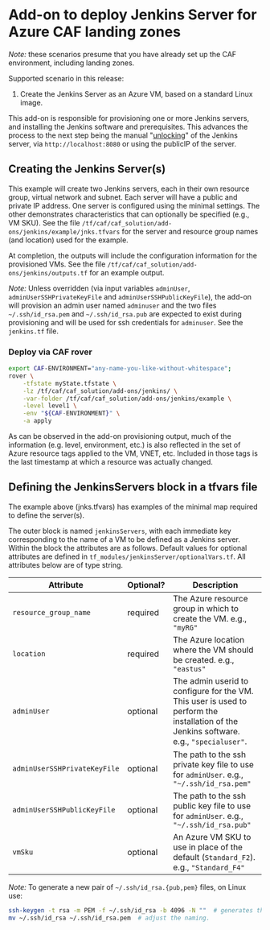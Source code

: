 # Add-on to deploy Jenkins Server for Azure CAF landing zones

*Note:* these scenarios presume that you have already set up the CAF environment, including landing zones.

Supported scenario in this release:

1. Create the Jenkins Server as an Azure VM, based on a standard Linux image.

This add-on is responsible for provisioning one or more Jenkins servers, and installing the Jenkins software and prerequisites.  This advances the process to the next step being the manual "[unlocking](https://www.jenkins.io/doc/book/installing/linux/)" of the Jenkins server, via `http://localhost:8080` or using the publicIP of the server.

## Creating the Jenkins Server(s)

This example will create two Jenkins servers, each in their own resource group, virtual network and subnet.  Each server will have a public and private IP address.  One server is configured using the minimal settings.  The other demonstrates characteristics that can optionally be specified (e.g., VM SKU).  See the file `/tf/caf/caf_solution/add-ons/jenkins/example/jnks.tfvars` for the server and resource group names (and location) used for the example.

At completion, the outputs will include the configuration information for the provisioned VMs.  See the file `/tf/caf/caf_solution/add-ons/jenkins/outputs.tf` for an example output.

*Note:* Unless overridden (via input variables `adminUser`, `adminUserSSHPrivateKeyFile` and `adminUserSSHPublicKeyFile`), the add-on will provision an admin user named `adminuser` and the two files `~/.ssh/id_rsa.pem` and `~/.ssh/id_rsa.pub` are expected to exist during provisioning and will be used for ssh credentials for `adminuser`.  See the `jenkins.tf` file.

### Deploy via CAF rover

```bash
export CAF-ENVIRONMENT="any-name-you-like-without-whitespace";
rover \
    -tfstate myState.tfstate \
    -lz /tf/caf/caf_solution/add-ons/jenkins/ \
    -var-folder /tf/caf/caf_solution/add-ons/jenkins/example \
    -level level1 \
    -env "${CAF-ENVIRONMENT}" \
    -a apply
```

As can be observed in the add-on provisioning output, much of the information (e.g. level, environment, etc.) is also reflected in the set of Azure resource tags applied to the VM, VNET, etc.  Included in those tags is the last timestamp at which a resource was actually changed.

## Defining the JenkinsServers block in a tfvars file

The example above (jnks.tfvars) has examples of the minimal map required to define the server(s).

The outer block is named `jenkinsServers`, with each immediate key corresponding to the name of a VM to be defined as a Jenkins server.  Within the block the attributes are as follows.  Default values for optional attributes are defined in `tf_modules/jenkinsServer/optionalVars.tf`.   All attributes below are of type string.

Attribute | Optional? | Description
------ | ------- | ------------
`resource_group_name` | required | The Azure resource group in which to create the VM.  e.g., `"myRG"`
`location` | required | The Azure location where the VM should be created. e.g., `"eastus"`
`adminUser` | optional | The admin userid to configure for the VM. This user is used to perform the installation of the Jenkins software.  e.g., `"specialuser"`.
`adminUserSSHPrivateKeyFile` | optional | The path to the ssh private key file to use for `adminUser`.  e.g., `"~/.ssh/id_rsa.pem"`
`adminUserSSHPublicKeyFile` | optional | The path to the ssh public key file to use for `adminUser`.  e.g., `"~/.ssh/id_rsa.pub"`
`vmSku` | optional | An Azure VM SKU to use in place of the default (`Standard_F2`).  e.g., `"Standard_F4"`

*Note:* To generate a new pair of `~/.ssh/id_rsa.{pub,pem}` files, on Linux use:

```bash
ssh-keygen -t rsa -m PEM -f ~/.ssh/id_rsa -b 4096 -N ""  # generates the id_rsa and id_rsa.pub files
mv ~/.ssh/id_rsa ~/.ssh/id_rsa.pem  # adjust the naming.
```

